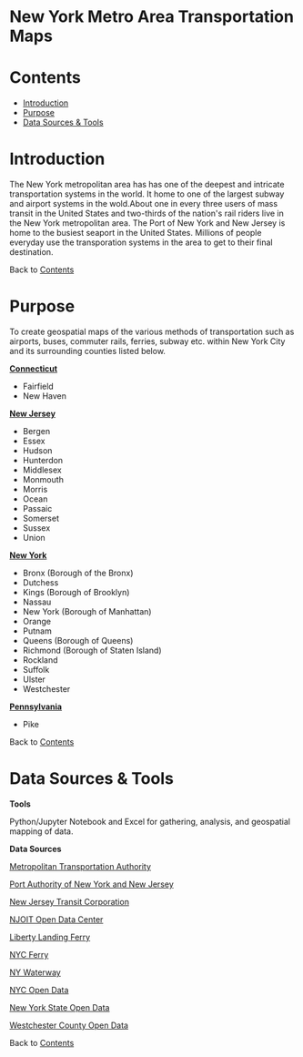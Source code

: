# New York Metro Area Transportation Maps

# Contents
* [Introduction](#Header)
* [Purpose](#Header)
* [Data Sources & Tools](#Header)

# Introduction

The New York metropolitan area has has one of the deepest and intricate transportation systems in the world. It home to one of the largest subway and airport systems in the wold.About one in every three users of mass transit in the United States and two-thirds of the nation's rail riders live in the New York metropolitan area. The Port of New York and New Jersey is home to the busiest seaport in the United States. Millions of people everyday use the transporation systems in the area to get to their final destination.

Back to [Contents](#Header)

# Purpose

To create geospatial maps of the various methods of transportation such as airports, buses, commuter rails, ferries, subway etc. within New York City and its surrounding counties listed below.

<u>**Connecticut**</u>

* Fairfield
* New Haven

<u>**New Jersey**</u>

* Bergen
* Essex
* Hudson
* Hunterdon
* Middlesex
* Monmouth
* Morris
* Ocean
* Passaic
* Somerset
* Sussex
* Union

<u>**New York**</u>

* Bronx (Borough of the Bronx)
* Dutchess
* Kings (Borough of Brooklyn)
* Nassau
* New York (Borough of  Manhattan)
* Orange
* Putnam
* Queens (Borough of Queens)
* Richmond (Borough of Staten Island)
* Rockland
* Suffolk
* Ulster
* Westchester

<u>**Pennsylvania**</u>

* Pike


Back to [Contents](#Header)

# Data Sources & Tools

**Tools**

Python/Jupyter Notebook and Excel for gathering, analysis, and geospatial mapping of data.

**Data Sources**

[Metropolitan Transportation Authority](https://new.mta.info/)

[Port Authority of New York and New Jersey](https://www.panynj.gov/port-authority/en/index.html)

[New Jersey Transit Corporation](https://www.njtransit.com/)

[NJOIT Open Data Center](https://data.nj.gov/)

[Liberty Landing Ferry](https://www.libertylandingcityferry.com/)

[NYC Ferry](https://www.ferry.nyc/routes-and-schedules/)

[NY Waterway](https://www.nywaterway.com/FerryTerminals.aspx)

[NYC Open Data](https://opendata.cityofnewyork.us/)

[New York State Open Data](https://data.ny.gov/)

[Westchester County Open Data](https://gis.westchestergov.com/search?categories=open%20data)



Back to [Contents](#Header)
